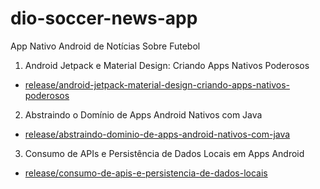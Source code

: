 # dio-soccer-news-app
App Nativo Android de Notícias Sobre Futebol

1. Android Jetpack e Material Design: Criando Apps Nativos Poderosos
 - [release/android-jetpack-material-design-criando-apps-nativos-poderosos](https://github.com/thaleshs/dio-soccer-news-app/tree/release/android-jetpack-material-design-criando-apps-nativos-poderosos)
2. Abstraindo o Domínio de Apps Android Nativos com Java
 - [release/abstraindo-dominio-de-apps-android-nativos-com-java](https://github.com/thaleshs/dio-soccer-news-app/tree/release/abstraindo-dominio-de-apps-android-nativos-com-java)
3. Consumo de APIs e Persistência de Dados Locais em Apps Android
 - [release/consumo-de-apis-e-persistencia-de-dados-locais](https://github.com/thaleshs/dio-soccer-news-app/tree/release/consumo-de-apis-e-persistencia-de-dados-locais)
